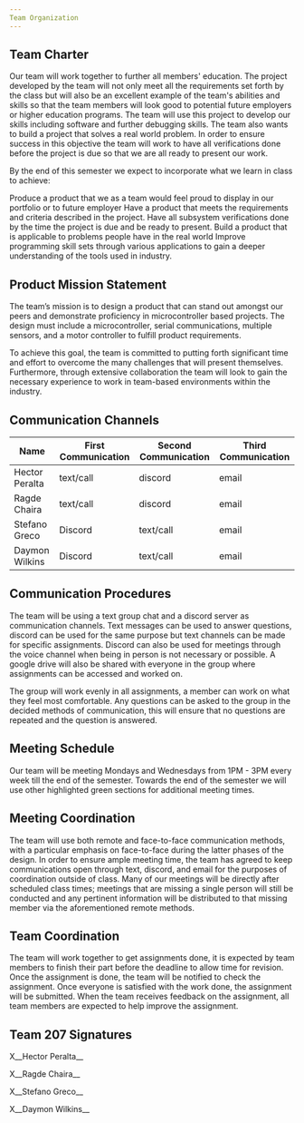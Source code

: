```yaml
---
Team Organization
---
```

## Team Charter

Our team will work together to further all members' education. The project developed by the team will not only meet all the requirements set forth by the class but will also be an excellent example of the team's abilities and skills so that the team members will look good to potential future employers or higher education programs. The team will use this project to develop our skills including software and further debugging skills. The team also wants to build a project that solves a real world problem. In order to ensure success in this objective the team will work to have all verifications done before the project is due so that we are all ready to present our work.  

By the end of this semester we expect to incorporate what we learn in class to achieve: 

Produce a product that we as a team would feel proud to display in our portfolio or to future employer 
Have a product that meets the requirements and criteria described in the project.
Have all subsystem verifications done by the time the project is due and be ready to present.
Build a product that is applicable to problems people have in the real world 
Improve programming skill sets through various applications to gain a deeper understanding of the tools used in industry. 

## Product Mission Statement

The team’s mission is to design a product that can stand out amongst our peers and demonstrate proficiency in microcontroller based projects. The design must include a microcontroller, serial communications, multiple sensors, and a motor controller to fulfill product requirements. 

To achieve this goal, the team is committed to putting forth significant time and effort to overcome the many challenges that will present themselves. Furthermore, through extensive collaboration the team will look to gain the necessary experience to work in team-based environments within the industry.  


## Communication Channels

|Name|First Communication|Second Communication|Third Communication|
|----------------|-------------------|-------------------|----------------|
|Hector Peralta|text/call|discord|email|
|Ragde Chaira|text/call|discord|email|
|Stefano Greco|Discord|text/call|email|
|Daymon Wilkins|Discord|text/call|email|


## Communication Procedures

The team will be using a text group chat and a discord server as communication channels. Text messages can be used to answer questions, discord can be used for the same purpose but text channels can be made for specific assignments. Discord can also be used for meetings through the voice channel when being in person is not necessary or possible. A google drive will also be shared with everyone in the group where assignments can be accessed and worked on. 

The group will work evenly in all assignments, a member can work on what they feel most comfortable. Any questions can be asked to the group in the decided methods of communication, this will ensure that no questions are repeated and the question is answered.


## Meeting Schedule

Our team will be meeting Mondays and Wednesdays from 1PM - 3PM every week till the end of the semester. Towards the end of the semester we will use other highlighted green sections for additional meeting times.

## Meeting Coordination

The team will use both remote and face-to-face communication methods, with a particular emphasis on face-to-face during the latter phases of the design. In order to ensure ample meeting time, the team has agreed to keep communications open through text, discord, and email for the purposes of coordination outside of class. Many of our meetings will be directly after scheduled class times; meetings that are missing a single person will still be conducted and any pertinent information will be distributed to that missing member via the aforementioned remote methods. 


## Team Coordination

The team will work together to get assignments done, it is expected by team members to finish their part before the deadline to allow time for revision. Once the assignment is done, the team will be notified to check the assignment. Once everyone is satisfied with the work done, the assignment will be submitted. When the team receives feedback on the assignment, all team members are expected to help improve the assignment.

## Team 207 Signatures
X__Hector Peralta__

X__Ragde Chaira__

X__Stefano Greco__

X__Daymon Wilkins__


